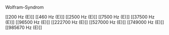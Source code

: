 Wolfram-Syndrom

[[200 Hz (E)]]
[[460 Hz (E)]]
[[2500 Hz (E)]]
[[7500 Hz (E)]]
[[37500 Hz (E)]]
[[96500 Hz (E)]]
[[222700 Hz (E)]]
[[527000 Hz (E)]]
[[749000 Hz (E)]]
[[985670 Hz (E)]]